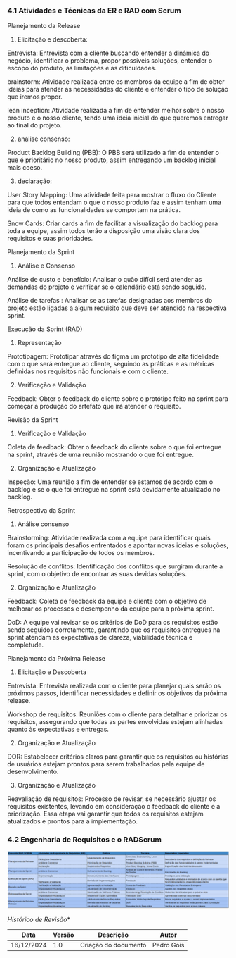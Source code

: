 
### 4.1 **Atividades e Técnicas da ER e RAD com Scrum**

Planejamento da Release

1. Elicitação e descoberta:     

 Entrevista: Entrevista com a cliente buscando entender a dinâmica do
negócio, identificar o problema, propor possíveis soluções, entender o
escopo do produto, as limitações e as dificuldades.    

brainstorm: Atividade realizada entre os membros da equipe a fim de
obter ideias para atender as necessidades do cliente e entender o tipo
de solução que iremos propor.       

lean inception: Atividade realizada a fim de entender melhor sobre o
nosso produto e o nosso cliente, tendo uma ideia inicial do que
queremos entregar ao final do projeto.      

2. análise consenso:

Product Backlog Building (PBB): O PBB será utilizado a fim de
entender o que é prioritário no nosso produto, assim entregando um
backlog inicial mais coeso.     

3. declaração:

User Story Mapping: Uma atividade feita para mostrar o fluxo do
Cliente para que todos entendam o que o nosso produto faz e assim
tenham uma ideia de como as funcionalidades se comportam na
prática.        

Snow Cards: Criar cards a fim de facilitar a visualização do backlog
para toda a equipe, assim todos terão a disposição uma visão clara
dos requisitos e suas prioridades.

Planejamento da Sprint
1. Análise e Consenso

Análise de custo e benefício: Analisar o quão difícil será atender as
demandas do projeto e verificar se o calendário está sendo seguido.

Análise de tarefas : Analisar se as tarefas designadas aos membros do
projeto estão ligadas a algum requisito que deve ser atendido na respectiva sprint.

Execução da Sprint (RAD)

1. Representação

Prototipagem: Prototipar através do figma um protótipo de alta fidelidade com
o que será entregue ao cliente, seguindo as práticas e as métricas definidas
nos requisitos não funcionais e com o cliente.

2. Verificação e Validação

Feedback: Obter o feedback do cliente sobre o protótipo feito na sprint para
começar a produção do artefato que irá atender o requisito.

Revisão da Sprint

1. Verificação e Validação

Coleta de feedback: Obter o feedback do cliente sobre o que foi entregue na
sprint, através de uma reunião mostrando o que foi entregue.

2. Organização e Atualização

Inspeção: Uma reunião a fim de entender se estamos de acordo com o
backlog e se o que foi entregue na sprint está devidamente atualizado no
backlog.

Retrospectiva da Sprint

1. Análise consenso

Brainstorming: Atividade realizada com a equipe para identificar quais
foram os principais desafios enfrentados e apontar novas ideias e
soluções, incentivando a participação de todos os membros.

Resolução de conflitos: Identificação dos conflitos que surgiram
durante a sprint, com o objetivo de encontrar as suas devidas
soluções.

2. Organização e Atualização

Feedback: Coleta de feedback da equipe e cliente com o objetivo de
melhorar os processos e desempenho da equipe para a próxima
sprint.

DoD: A equipe vai revisar se os critérios de DoD para os requisitos
estão sendo seguidos corretamente, garantindo que os requisitos
entregues na sprint atendam as expectativas de clareza, viabilidade
técnica e completude.

Planejamento da Próxima Release
1. Elicitação e Descoberta

Entrevista: Entrevista realizada com o cliente para planejar quais
serão os próximos passos, identificar necessidades e definir os
objetivos da próxima release.

Workshop de requisitos: Reuniões com o cliente para detalhar e
priorizar os requisitos, assegurando que todas as partes envolvidas
estejam alinhadas quanto às expectativas e entregas.

2. Organização e Atualização

DOR: Estabelecer critérios claros para garantir que os requisitos ou
histórias de usuários estejam prontos para serem trabalhados pela
equipe de desenvolvimento.

3. Organização e Atualização

Reavaliação de requisitos: Processo de revisar, se necessário ajustar
os requisitos existentes, levando em consideração o feedback do
cliente e a priorização. Essa etapa vai garantir que todos os requisitos
estejam atualizados e prontos para a implementação.

### 4.2 **Engenharia de Requisitos e o RADScrum**

![tabela](../imagens/tabelapraticas.png)

*Histórico de Revisão**

| **Data**   | **Versão** | **Descrição**                                                                         | **Autor**                                                                 |
| ---------- | ---------- | ------------------------------------------------------------------------------------- | ------------------------------------------------------------------------- |
| 16/12/2024 | 1\.0 | Criação do documento | Pedro Gois |
